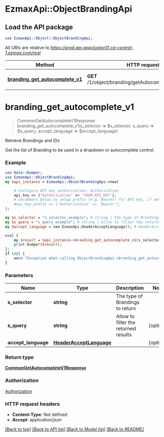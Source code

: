# EzmaxApi::ObjectBrandingApi

## Load the API package
```perl
use EzmaxApi::Object::ObjectBrandingApi;
```

All URIs are relative to *https://prod.api.appcluster01.ca-central-1.ezmax.com/rest*

Method | HTTP request | Description
------------- | ------------- | -------------
[**branding_get_autocomplete_v1**](ObjectBrandingApi.md#branding_get_autocomplete_v1) | **GET** /1/object/branding/getAutocomplete/{sSelector} | Retrieve Brandings and IDs


# **branding_get_autocomplete_v1**
> CommonGetAutocompleteV1Response branding_get_autocomplete_v1(s_selector => $s_selector, s_query => $s_query, accept_language => $accept_language)

Retrieve Brandings and IDs

Get the list of Branding to be used in a dropdown or autocomplete control.

### Example
```perl
use Data::Dumper;
use EzmaxApi::ObjectBrandingApi;
my $api_instance = EzmaxApi::ObjectBrandingApi->new(

    # Configure API key authorization: Authorization
    api_key => {'Authorization' => 'YOUR_API_KEY'},
    # uncomment below to setup prefix (e.g. Bearer) for API key, if needed
    #api_key_prefix => {'Authorization' => 'Bearer'},
);

my $s_selector = "s_selector_example"; # string | The type of Brandings to return
my $s_query = "s_query_example"; # string | Allow to filter the returned results
my $accept_language = new EzmaxApi.HeaderAcceptLanguage(); # HeaderAcceptLanguage | 

eval {
    my $result = $api_instance->branding_get_autocomplete_v1(s_selector => $s_selector, s_query => $s_query, accept_language => $accept_language);
    print Dumper($result);
};
if ($@) {
    warn "Exception when calling ObjectBrandingApi->branding_get_autocomplete_v1: $@\n";
}
```

### Parameters

Name | Type | Description  | Notes
------------- | ------------- | ------------- | -------------
 **s_selector** | **string**| The type of Brandings to return | 
 **s_query** | **string**| Allow to filter the returned results | [optional] 
 **accept_language** | [**HeaderAcceptLanguage**](.md)|  | [optional] 

### Return type

[**CommonGetAutocompleteV1Response**](CommonGetAutocompleteV1Response.md)

### Authorization

[Authorization](../README.md#Authorization)

### HTTP request headers

 - **Content-Type**: Not defined
 - **Accept**: application/json

[[Back to top]](#) [[Back to API list]](../README.md#documentation-for-api-endpoints) [[Back to Model list]](../README.md#documentation-for-models) [[Back to README]](../README.md)

